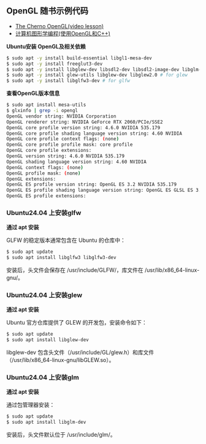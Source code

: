 ## OpenGL 随书示例代码

- [The Cherno OpenGL(video lesson)](The.Cherno.OpenGL.Tutorial)
- [计算机图形学编程(使用OpenGL和C++)](Computer.Graphics.Programming.In.OpenGL.With.Cpp)

**Ubuntu安装 OpenGL及相关依赖**

```bash
$ sudo apt -y install build-essential libgl1-mesa-dev
$ sudo apt -y install freeglut3-dev
$ sudo apt -y install libglew-dev libsdl2-dev libsdl2-image-dev libglm-dev libfreetype6-dev
$ sudo apt -y install glew-utils libglew-dev libglew2.0 # for glew
$ sudo apt -y install libglfw3-dev # for glfw
```


**查看OpenGL版本信息**

```bash
$ sudo apt install mesa-utils
$ glxinfo | grep -i opengl
OpenGL vendor string: NVIDIA Corporation
OpenGL renderer string: NVIDIA GeForce RTX 2060/PCIe/SSE2
OpenGL core profile version string: 4.6.0 NVIDIA 535.179
OpenGL core profile shading language version string: 4.60 NVIDIA
OpenGL core profile context flags: (none)
OpenGL core profile profile mask: core profile
OpenGL core profile extensions:
OpenGL version string: 4.6.0 NVIDIA 535.179
OpenGL shading language version string: 4.60 NVIDIA
OpenGL context flags: (none)
OpenGL profile mask: (none)
OpenGL extensions:
OpenGL ES profile version string: OpenGL ES 3.2 NVIDIA 535.179
OpenGL ES profile shading language version string: OpenGL ES GLSL ES 3.20
OpenGL ES profile extensions:
```

### Ubuntu24.04 上安装glfw

**通过 apt 安装**

GLFW 的稳定版本通常包含在 Ubuntu 的仓库中：

```bash
$ sudo apt update
$ sudo apt install libglfw3 libglfw3-dev
```

安装后，头文件会保存在 /usr/include/GLFW/，库文件在 /usr/lib/x86_64-linux-gnu/。

### Ubuntu24.04 上安装glew

**通过 apt 安装**

Ubuntu 官方仓库提供了 GLEW 的开发包，安装命令如下：

```bash
$ sudo apt update
$ sudo apt install libglew-dev
```

libglew-dev 包含头文件（/usr/include/GL/glew.h）和库文件（/usr/lib/x86_64-linux-gnu/libGLEW.so）。

### Ubuntu24.04 上安装glm

**通过 apt 安装**

通过包管理器安装：

```bash
$ sudo apt update
$ sudo apt install libglm-dev
```

安装后，头文件默认位于 /usr/include/glm/。
